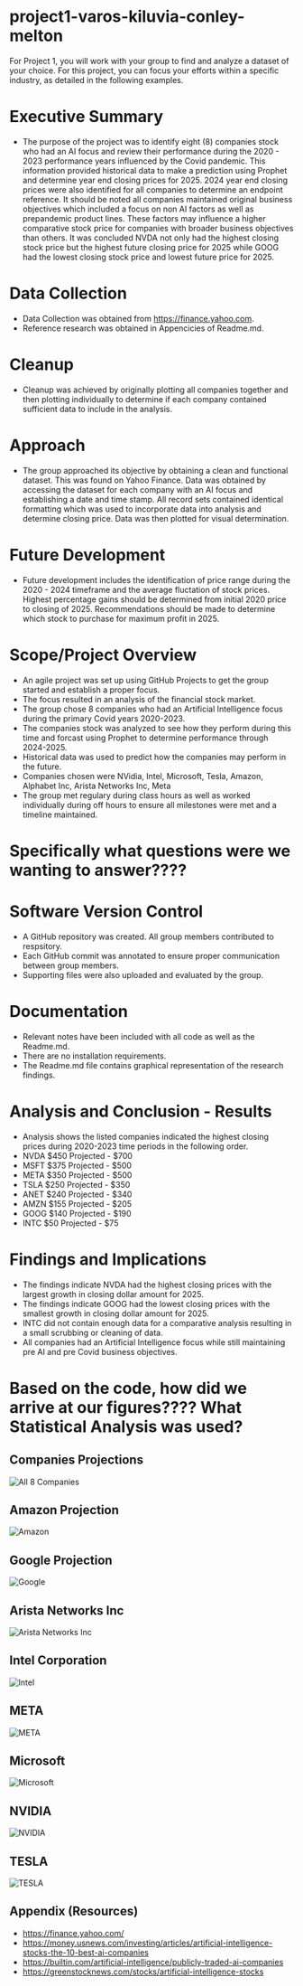 # project1-varos-kiluvia-conley-melton

For Project 1, you will work with your group to find and analyze a dataset of your choice.
For this project, you can focus your efforts within a specific industry, as detailed in the following examples.

# Executive Summary
- The purpose of the project was to identify eight (8) companies stock who had an AI focus and review their performance during the 2020 - 2023 performance years influenced by the Covid pandemic.  This information provided historical data to make a prediction using Prophet and determine year end closing prices for 2025.  2024 year end closing prices were also identified for all companies to determine an endpoint reference.  It should be noted all companies maintained original business objectives which included a focus on non AI factors as well as prepandemic product lines.  These factors may influence a higher comparative stock price for companies with broader business objectives than others.  It was concluded NVDA not only had the highest closing stock price but the highest future closing price for 2025 while GOOG had the lowest closing stock price and lowest future price for 2025.

# Data Collection
- Data Collection was obtained from https://finance.yahoo.com.
- Reference research was obtained in Appencicies of Readme.md.

# Cleanup
- Cleanup was achieved by originally plotting all companies together and then plotting individually to determine if each company contained sufficient data to include in the analysis.

# Approach
- The group approached its objective by obtaining a clean and functional dataset.  This was found on Yahoo Finance.  Data was obtained by accessing the dataset for each company with an AI focus and establishing a date and time stamp.  All record sets contained identical formatting which was used to incorporate data into analysis and determine closing price.  Data was then plotted for visual determination.

# Future Development
- Future development includes the identification of price range during the 2020 - 2024 timeframe and the average fluctation of stock prices.  Highest percentage gains should be determined from initial 2020 price to closing of 2025.  Recommendations should be made to determine which stock to purchase for maximum profit in 2025.



# Scope/Project Overview
-  An agile project was set up using GitHub Projects to get the group started and establish a proper focus.
-  The focus resulted in an analysis of the financial stock market.
-  The group chose 8 companies who had an Artificial Intelligence focus during the primary Covid years 2020-2023.
-  The companies stock was analyzed to see how they perform during this time and forcast using Prophet to determine performance through 2024-2025.
-  Historical data was used to predict how the companies may perform in the future.
-  Companies chosen were NVidia, Intel, Microsoft, Tesla, Amazon, Alphabet Inc, Arista Networks Inc, Meta
-  The group met regulary during class hours as well as worked individually during off hours to ensure all milestones were met and a timeline maintained.

# Specifically what questions were we wanting to answer????


# Software Version Control
- A GitHub repository was created.  All group members contributed to respsitory.
- Each GitHub commit was annotated to ensure proper communication between group members.
- Supporting files were also uploaded and evaluated by the group.

# Documentation
- Relevant notes have been included with all code as well as the Readme.md.
- There are no installation requirements.
- The Readme.md file contains graphical representation of the research findings.

# Analysis and Conclusion - Results
- Analysis shows the listed companies indicated the highest closing prices during 2020-2023 time periods in the following order.
- NVDA $450 Projected - $700
- MSFT $375 Projected - $500
- META $350 Projected - $500
- TSLA $250 Projected - $350
- ANET $240 Projected - $340
- AMZN $155 Projected - $205
- GOOG $140 Projected - $190
- INTC $50  Projected - $75

# Findings and Implications
- The findings indicate NVDA had the highest closing prices with the largest growth in closing dollar amount for 2025.
- The findings indicate GOOG had the lowest closing prices with the smallest growth in closing dollar amount for 2025.
- INTC did not contain enough data for a comparative analysis resulting in a small scrubbing or cleaning of data.
- All companies had an Artificial Intelligence focus while still maintaining pre AI and pre Covid business objectives.

# Based on the code, how did we arrive at our figures????  What Statistical Analysis was used?

## Companies Projections
![All 8 Companies](./Resources/all_comp_closing_prices.png)

## Amazon Projection
![Amazon](./Resources/amzn_projection.png)

## Google Projection
![Google](./Resources/goog_projection.png)

## Arista Networks Inc
![Arista Networks Inc](./Resources/anet_projection.png)

## Intel Corporation
![Intel](./Resources/intc_projection.png)

## META
![META](./Resources/meta_projection.png)

## Microsoft
![Microsoft](./Resources/msft_projection.png)

## NVIDIA
![NVIDIA](./Resources/nvda_projection.png)

## TESLA
![TESLA](./Resources/tsla_projection.png)


## Appendix (Resources)
- https://finance.yahoo.com/
- https://money.usnews.com/investing/articles/artificial-intelligence-stocks-the-10-best-ai-companies
- https://builtin.com/artificial-intelligence/publicly-traded-ai-companies
- https://greenstocknews.com/stocks/artificial-intelligence-stocks 


